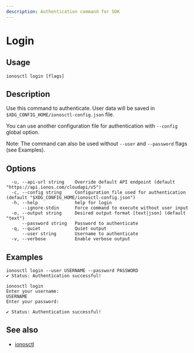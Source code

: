 ```yaml
---
description: Authentication command for SDK
---
```


# Login

## Usage

```text
ionosctl login [flags]
```

## Description

Use this command to authenticate. User data will be saved in `$XDG_CONFIG_HOME/ionosctl-config.json` file. 

You can use another configuration file for authentication with `--config` global option.

Note: The command can also be used without `--user` and `--password` flags (see Examples).

## Options

```text
  -u, --api-url string    Override default API endpoint (default "https://api.ionos.com/cloudapi/v5")
  -c, --config string     Configuration file used for authentication (default "$XDG_CONFIG_HOME/ionosctl-config.json")
  -h, --help              help for login
      --ignore-stdin      Force command to execute without user input
  -o, --output string     Desired output format [text|json] (default "text")
      --password string   Password to authenticate
  -q, --quiet             Quiet output
      --user string       Username to authenticate
  -v, --verbose           Enable verbose output
```

## Examples

```text
ionosctl login --user USERNAME --password PASSWORD
✔ Status: Authentication successful!

ionosctl login 
Enter your username:
USERNAME
Enter your password:

✔ Status: Authentication successful!
```

## See also

* [ionosctl](./)


